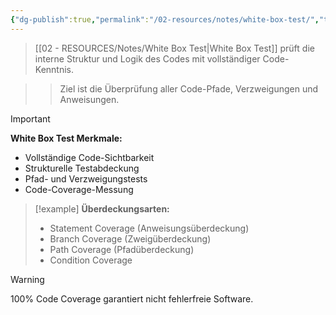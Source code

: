 ```yaml
---
{"dg-publish":true,"permalink":"/02-resources/notes/white-box-test/","tags":["qualitaetssicherung/testing","testing/verfahren"],"noteIcon":"","updated":"2025-09-18T12:26:23.442+02:00"}
---
```



>[[02 - RESOURCES/Notes/White Box Test\|White Box Test]] prüft die interne Struktur und Logik des Codes mit vollständiger Code-Kenntnis.

>>Ziel ist die Überprüfung aller Code-Pfade, Verzweigungen und Anweisungen.

>[!important] 
>**White Box Test Merkmale:**
>- Vollständige Code-Sichtbarkeit
>- Strukturelle Testabdeckung
>- Pfad- und Verzweigungstests
>- Code-Coverage-Messung

>[!example] 
>**Überdeckungsarten:**
>- Statement Coverage (Anweisungsüberdeckung)
>- Branch Coverage (Zweigüberdeckung)  
>- Path Coverage (Pfadüberdeckung)
>- Condition Coverage

>[!warning] 
>100% Code Coverage garantiert nicht fehlerfreie Software.